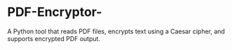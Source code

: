 # PDF-Encryptor-
A Python tool that reads PDF files, encrypts text using a Caesar cipher, and supports encrypted PDF output.
